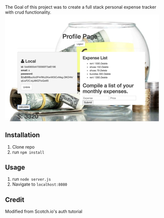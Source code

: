 The Goal of this project was to create a full stack personal expense tracker with crud functionality.
![alt tag](PEpic.png)

## Installation

1. Clone repo
2. run `npm install`

## Usage

1. run `node server.js`
2. Navigate to `localhost:8080`

## Credit

Modified from Scotch.io's auth tutorial
